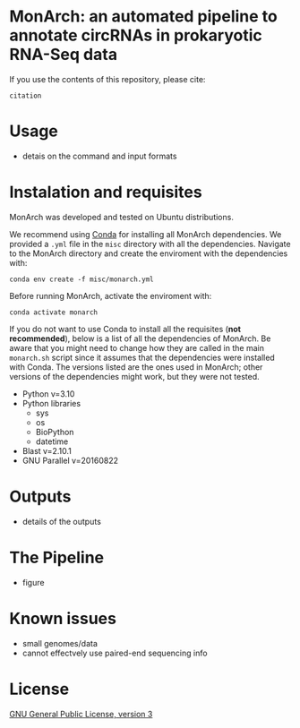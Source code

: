 # MonArch: an automated pipeline to annotate circRNAs in prokaryotic RNA-Seq data

If you use the contents of this repository, please cite:
```
citation
```

# Usage
- detais on the command and input formats

# Instalation and requisites

MonArch was developed and tested on Ubuntu distributions.

We recommend using [Conda](https://docs.conda.io/en/latest/) for installing all MonArch dependencies. We provided a `.yml` file in the `misc` directory with all the dependencies. Navigate to the MonArch directory and create the enviroment with the dependencies with:
```
conda env create -f misc/monarch.yml
```
Before running MonArch, activate the enviroment with:
```
conda activate monarch
```

If you do not want to use Conda to install all the requisites (**not recommended**), below is a list of all the dependencies of MonArch. Be aware that you might need to change how they are called in the main `monarch.sh` script since it assumes that the dependencies were installed with Conda. The versions listed are the ones used in MonArch; other versions of the dependencies might work, but they were not tested.

- Python v=3.10
- Python libraries
  - sys 
  - os
  - BioPython
  - datetime 
- Blast v=2.10.1
- GNU Parallel v=20160822

# Outputs
- details of the outputs

# The Pipeline
- figure

# Known issues
- small genomes/data
- cannot effectvely use paired-end sequencing info

# License

[GNU General Public License, version 3](https://www.gnu.org/licenses/gpl-3.0.html)

